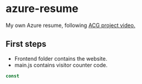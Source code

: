# azure-resume
My own Azure resume, following [ACG project video.](https://www.youtube.com/watch?v=ieYrBWmkfno)

## First steps

- Frontend folder contains the website.
- main.js contains visitor counter code.

```js
const
```
